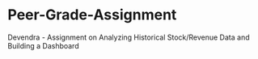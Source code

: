 # Peer-Grade-Assignment
Devendra - Assignment on Analyzing Historical Stock/Revenue Data and Building a Dashboard
